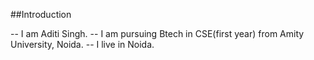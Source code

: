 ##Introduction

-- I am Aditi Singh.
-- I am pursuing Btech in CSE(first year) from Amity University, Noida.
-- I live in Noida. 